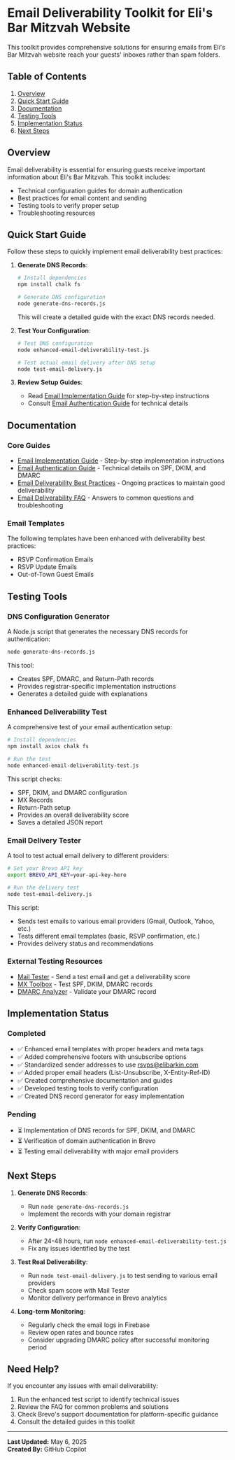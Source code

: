 # Email Deliverability Toolkit for Eli's Bar Mitzvah Website

This toolkit provides comprehensive solutions for ensuring emails from Eli's Bar Mitzvah website reach your guests' inboxes rather than spam folders.

## Table of Contents
1. [Overview](#overview)
2. [Quick Start Guide](#quick-start-guide)
3. [Documentation](#documentation)
4. [Testing Tools](#testing-tools)
5. [Implementation Status](#implementation-status)
6. [Next Steps](#next-steps)

## Overview

Email deliverability is essential for ensuring guests receive important information about Eli's Bar Mitzvah. This toolkit includes:

- Technical configuration guides for domain authentication
- Best practices for email content and sending
- Testing tools to verify proper setup
- Troubleshooting resources

## Quick Start Guide

Follow these steps to quickly implement email deliverability best practices:

1. **Generate DNS Records**:
   ```bash
   # Install dependencies
   npm install chalk fs
   
   # Generate DNS configuration
   node generate-dns-records.js
   ```
   This will create a detailed guide with the exact DNS records needed.

2. **Test Your Configuration**:
   ```bash
   # Test DNS configuration
   node enhanced-email-deliverability-test.js
   
   # Test actual email delivery after DNS setup
   node test-email-delivery.js
   ```

3. **Review Setup Guides**:
   - Read [Email Implementation Guide](./email-implementation-guide.md) for step-by-step instructions
   - Consult [Email Authentication Guide](./email-authentication-guide.md) for technical details

## Documentation

### Core Guides
- [Email Implementation Guide](./email-implementation-guide.md) - Step-by-step implementation instructions
- [Email Authentication Guide](./email-authentication-guide.md) - Technical details on SPF, DKIM, and DMARC
- [Email Deliverability Best Practices](./email-deliverability-best-practices.md) - Ongoing practices to maintain good deliverability
- [Email Deliverability FAQ](./email-deliverability-faq.md) - Answers to common questions and troubleshooting

### Email Templates
The following templates have been enhanced with deliverability best practices:
- RSVP Confirmation Emails
- RSVP Update Emails
- Out-of-Town Guest Emails

## Testing Tools

### DNS Configuration Generator
A Node.js script that generates the necessary DNS records for authentication:

```bash
node generate-dns-records.js
```

This tool:
- Creates SPF, DMARC, and Return-Path records
- Provides registrar-specific implementation instructions
- Generates a detailed guide with explanations

### Enhanced Deliverability Test
A comprehensive test of your email authentication setup:

```bash
# Install dependencies
npm install axios chalk fs

# Run the test
node enhanced-email-deliverability-test.js
```

This script checks:
- SPF, DKIM, and DMARC configuration
- MX Records
- Return-Path setup
- Provides an overall deliverability score
- Saves a detailed JSON report

### Email Delivery Tester
A tool to test actual email delivery to different providers:

```bash
# Set your Brevo API key
export BREVO_API_KEY=your-api-key-here

# Run the delivery test
node test-email-delivery.js
```

This script:
- Sends test emails to various email providers (Gmail, Outlook, Yahoo, etc.)
- Tests different email templates (basic, RSVP confirmation, etc.)
- Provides delivery status and recommendations

### External Testing Resources
- [Mail Tester](https://www.mail-tester.com/) - Send a test email and get a deliverability score
- [MX Toolbox](https://mxtoolbox.com/) - Test SPF, DKIM, DMARC records
- [DMARC Analyzer](https://www.dmarcanalyzer.com/dmarc/dmarc-record-check/) - Validate your DMARC record

## Implementation Status

### Completed
- ✅ Enhanced email templates with proper headers and meta tags
- ✅ Added comprehensive footers with unsubscribe options
- ✅ Standardized sender addresses to use rsvps@elibarkin.com
- ✅ Added proper email headers (List-Unsubscribe, X-Entity-Ref-ID)
- ✅ Created comprehensive documentation and guides
- ✅ Developed testing tools to verify configuration
- ✅ Created DNS record generator for easy implementation

### Pending
- ⏳ Implementation of DNS records for SPF, DKIM, and DMARC
- ⏳ Verification of domain authentication in Brevo
- ⏳ Testing email deliverability with major email providers

## Next Steps

1. **Generate DNS Records**:
   - Run `node generate-dns-records.js`
   - Implement the records with your domain registrar

2. **Verify Configuration**:
   - After 24-48 hours, run `node enhanced-email-deliverability-test.js`
   - Fix any issues identified by the test

3. **Test Real Deliverability**:
   - Run `node test-email-delivery.js` to test sending to various email providers
   - Check spam score with Mail Tester
   - Monitor delivery performance in Brevo analytics

4. **Long-term Monitoring**:
   - Regularly check the email logs in Firebase
   - Review open rates and bounce rates
   - Consider upgrading DMARC policy after successful monitoring period

## Need Help?

If you encounter any issues with email deliverability:

1. Run the enhanced test script to identify technical issues
2. Review the FAQ for common problems and solutions
3. Check Brevo's support documentation for platform-specific guidance
4. Consult the detailed guides in this toolkit

---

**Last Updated:** May 6, 2025  
**Created By:** GitHub Copilot
